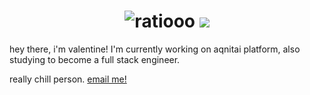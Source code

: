 
<h1 align="center">
 <img src="https://raw.githubusercontent.com/vqlntne/vqlntne/main/urmom.svg" alt="ratiooo" />
 <img src="https://skillicons.dev/icons?i=js,gcp,aws,nodejs,discord,cloudflare,bots,express,html,css,vscode,materialui,nginx,tailwind" />
 
</h1>
hey there, i'm valentine! I'm currently working on aqnitai platform, also studying to become a full stack engineer.

really chill person. [email me!](mailto:valentine@aqnitai.app)
